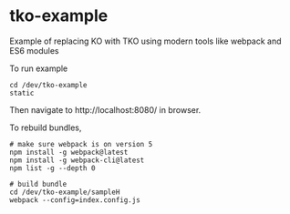 # tko-example
Example of replacing KO with TKO using modern tools like webpack and ES6 modules

To run example
```
cd /dev/tko-example
static 
```
Then navigate to http://localhost:8080/ in browser.

To rebuild bundles, 
```
# make sure webpack is on version 5
npm install -g webpack@latest
npm install -g webpack-cli@latest
npm list -g --depth 0

# build bundle
cd /dev/tko-example/sampleH
webpack --config=index.config.js
```
